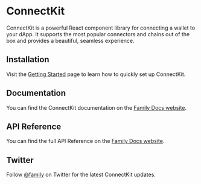 # ConnectKit

ConnectKit is a powerful React component library for connecting a wallet to your dApp. It supports the most popular connectors and chains out of the box and provides a beautiful, seamless experience.

## Installation

Visit the [Getting Started](https://docs.family.co/connectkit/getting-started) page to learn how to quickly set up ConnectKit.

## Documentation

You can find the ConnectKit documentation on the [Family Docs website](https://docs.family.co/connectkit).

## API Reference

You can find the full API Reference on the [Family Docs website](https://docs.family.co/connectkit/api-reference).

## Twitter

Follow [@family](https://twitter.com/family) on Twitter for the latest ConnectKit updates.
